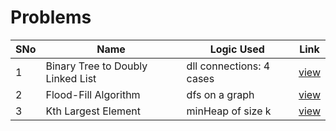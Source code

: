 # Problems

SNo | Name | Logic Used | Link |
----|------|------------|------|
1 | Binary Tree to Doubly Linked List | dll connections: 4 cases | [view](tree_to_DLL.cpp)
2 | Flood-Fill Algorithm | dfs on a graph | [view](flood_fill.cpp) 
3 | Kth Largest Element | minHeap of size k | [view](kth_largest.cpp)
